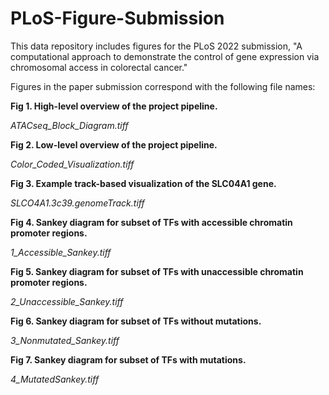 # PLoS-Figure-Submission
This data repository includes figures for the PLoS 2022 submission, "A computational approach to demonstrate the control of gene
expression via chromosomal access in colorectal cancer."

Figures in the paper submission correspond with the following file names:

  **Fig 1. High-level overview of the project pipeline.**
    
  *ATACseq_Block_Diagram.tiff*
  
  **Fig 2. Low-level overview of the project pipeline.**
  
  *Color_Coded_Visualization.tiff*
  
  **Fig 3. Example track-based visualization of the SLC04A1 gene.**
  
  *SLCO4A1.3c39.genomeTrack.tiff*
  
  **Fig 4. Sankey diagram for subset of TFs with accessible chromatin promoter
regions.**
  
  *1_Accessible_Sankey.tiff*
  
  **Fig 5. Sankey diagram for subset of TFs with unaccessible chromatin
promoter regions.**
  
  *2_Unaccessible_Sankey.tiff*
  
  **Fig 6. Sankey diagram for subset of TFs without mutations.**
  
  *3_Nonmutated_Sankey.tiff*
  
  **Fig 7. Sankey diagram for subset of TFs with mutations.**
  
  *4_MutatedSankey.tiff*
